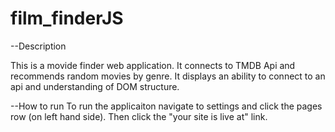 # film_finderJS



--Description

This is a movide finder web application. It connects to TMDB Api and recommends random movies by genre. It displays an ability to connect to an api and understanding of DOM structure.


--How to run
To run the applicaiton navigate to settings and click the pages row (on left hand side). Then click the "your site is live at" link.
